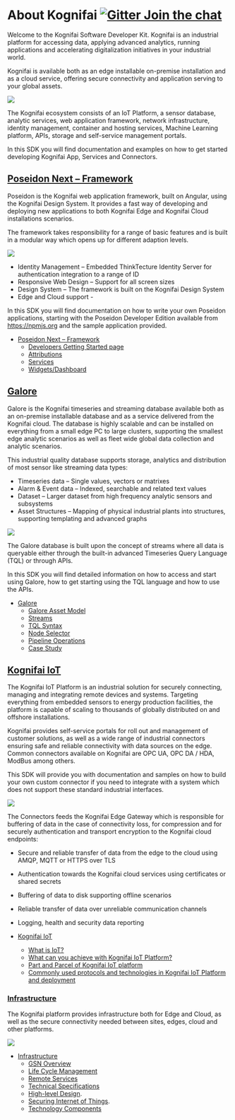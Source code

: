 

# About Kognifai                    [![Gitter Join the chat](https://badges.gitter.im/Join%20Chat.svg)](https://gitter.im/kognifai/Lobby)

Welcome to the Kognifai Software Developer Kit. Kognifai is an industrial platform for accessing data, applying advanced analytics, running applications and accelerating digitalization initiatives in your industrial world.

Kognifai is available both as an edge installable on-premise installation and as a cloud service, offering secure connectivity and application serving to your global assets.

![](https://github.com/kognifai/Kognifai/blob/master/.attachments/Kognifai.png)
 
The Kognifai ecosystem consists of an IoT Platform, a sensor database, analytic services, web application framework, network infrastructure, identity management, container and hosting services, Machine Learning platform, APIs, storage and self-service management portals.

In this SDK you will find documentation and examples on how to get started developing Kognifai App, Services and Connectors.


## [Poseidon Next – Framework](https://github.com/kognifai/PoseidonNext-Framework/blob/master/README.md) 

Poseidon is the Kognifai web application framework, built on Angular, using the Kognifai Design System. It provides a fast way of developing and deploying new applications to both Kognifai Edge and Kognifai Cloud installations scenarios.

The framework takes responsibility for a range of basic features and is built in a modular way which opens up for different adaption levels.

![](https://github.com/kognifai/Kognifai/blob/master/.attachments/Posedion.jpg)
 
* Identity Management – Embedded ThinkTecture Identity Server for authentication integration to a range of ID
*	Responsive Web Design – Support for all screen sizes
*	Design System – The framework is built on the Kognifai Design System
*	Edge and Cloud support - 

In this SDK you will find documentation on how to write your own Poseidon applications, starting with the Poseidon Developer Edition available from https://npmjs.org and the sample application provided.

-  [Poseidon Next – Framework](https://github.com/kognifai/PoseidonNext-Framework/blob/master/README.md) 
    - [Developers Getting Started page](https://github.com/kognifai/PoseidonNext-Framework/blob/master/Developers-Getting-Started.md)
    - [Attributions](https://github.com/kognifai/PoseidonNext-Framework/blob/master/KognifaiPoseidonNext-Attribution.pdf)
    - [Services](https://github.com/kognifai/PoseidonNext-Framework/blob/master/Services.md)
    - [Widgets/Dashboard](https://github.com/kognifai/PoseidonNext-Framework/blob/master/SDK-documentation/Dashboards/Creating-a-widget.md)
   
 ## [Galore](https://github.com/kognifai/Galore/blob/master/README.md)  
 
Galore is the Kognifai timeseries and streaming database available both as an on-premise installable database and as a service delivered from the Kognifai cloud. The database is highly scalable and can be installed on everything from a small edge PC to large clusters, supporting the smallest edge analytic scenarios as well as fleet wide global data collection and analytic scenarios.

This industrial quality database supports storage, analytics and distribution of most sensor like streaming data types:

*	Timeseries data – Single values, vectors or matrixes
*	Alarm & Event data – Indexed, searchable and related text values
*	Dataset – Larger dataset from high frequency analytic sensors and subsystems
*	Asset Structures – Mapping of physical industrial plants into structures, supporting templating and advanced graphs

 ![](https://github.com/kognifai/Kognifai/blob/master/.attachments/Posedion_Graph.jpg)

The Galore database is built upon the concept of streams where all data is queryable either through the built-in advanced Timeseries Query Language (TQL) or through APIs.

In this SDK you will find detailed information on how to access and start using Galore, how to get starting using the TQL language and how to use the APIs.
 -  [Galore](https://github.com/kognifai/Galore/blob/master/README.md)
      - [Galore Asset Model](https://github.com/kognifai/Galore/blob/master/SDK-documentation/TQL.md)
      - [Streams](https://github.com/kognifai/Galore/blob/master/SDK-documentation/streams.md)
      - [TQL Syntax](https://github.com/kognifai/Galore/blob/master/SDK-documentation/TQL%20Syntax.md)
      - [Node Selector](https://github.com/kognifai/Galore/blob/master/SDK-documentation/Node%20Selector.md) 
      - [Pipeline Operations](https://github.com/kognifai/Galore/blob/master/SDK-documentation/Pipeline%20Operations.md)
      - [Case Study](https://github.com/kognifai/Galore/blob/master/SDK-documentation/casestudy.md)

## [Kognifai IoT](https://github.com/kognifai/IoT)  
The Kognifai IoT Platform is an industrial solution for securely connecting, managing and integrating remote devices and systems. Targeting everything from embedded sensors to energy production facilities, the platform is capable of scaling to thousands of globally distributed on and offshore installations.

Kognifai provides self-service portals for roll out and management of customer solutions, as well as a wide range of industrial connectors ensuring safe and reliable connectivity with data sources on the edge. Common connectors available on Kognifai are OPC UA, OPC DA / HDA, ModBus among others.

This SDK will provide you with documentation and samples on how to build your own custom connector if you need to integrate with a system which does not support these standard industrial interfaces.

 ![](https://github.com/kognifai/Kognifai/blob/master/.attachments/IoT.png)

The Connectors feeds the Kognifai Edge Gateway which is responsible for buffering of data in the case of connectivity loss, for compression and for securely authentication and transport encryption to the Kognifai cloud endpoints:

-	Secure and reliable transfer of data from the edge to the cloud using AMQP, MQTT or HTTPS over TLS
-	Authentication towards the Kognifai cloud services using certificates or shared secrets
-	Buffering of data to disk supporting offline scenarios
-	Reliable transfer of data over unreliable communication channels
-	Logging, health and security data reporting

 -  [Kognifai IoT](https://github.com/kognifai/IoT)
      - [What is IoT?](https://github.com/kognifai/IoT_Documentation/wiki#what-is-iot-)
      - [What can you achieve with Kognifai IoT Platform?](https://github.com/kognifai/IoT_Documentation/wiki#what-can-you-achieve-with-kognifai-iot-platform?)
      - [Part and Parcel of Kognifai IoT platform](https://github.com/kognifai/IoT_Documentation/wiki#what-can-you-achieve-with-kognifai-iot-platform) 
      - [Commonly used protocols and technologies in Kognifai IoT Platform and deployment](https://github.com/kognifai/IoT/blob/master/SDK%20Documentation/protocols%20and%20technologies.md)
 
### [Infrastructure](https://github.com/kognifai/Infrastructure/blob/master/README.md#infrastructure_documentation) 

The Kognifai platform provides infrastructure both for Edge and Cloud, as well as the secure connectivity needed between sites, edges, cloud and other platforms.

![](https://github.com/kognifai/Kognifai/blob/master/.attachments/Infrastructure.jpg)
- [Infrastructure](https://github.com/kognifai/Infrastructure/blob/master/README.md#infrastructure_documentation)
    - [GSN Overview](https://github.com/kognifai/Infrastructure/edit/master/README.md)
    * [Life Cycle Management](https://github.com/kognifai/Infrastructure/blob/master/SDK-documentation/GSN%20Overview.md)
    * [Remote Services](https://github.com/kognifai/Infrastructure/blob/master/SDK-documentation/GSN%20Overview.md)
    * [Technical Specifications](https://github.com/kognifai/Infrastructure/blob/master/SDK-documentation/GSN%20Overview.md)
    - [High-level Design](https://github.com/kognifai/Infrastructure/blob/master/SDK-documentation/High-level%20Design.md).
    - [Securing Internet of Things](https://github.com/kognifai/Infrastructure/blob/master/SDK-documentation/Securing%20Internet%20of%20Things.md).
     * [Technology Components](https://github.com/kognifai/Infrastructure/blob/master/SDK-documentation/GSN%20Overview.md)
     


